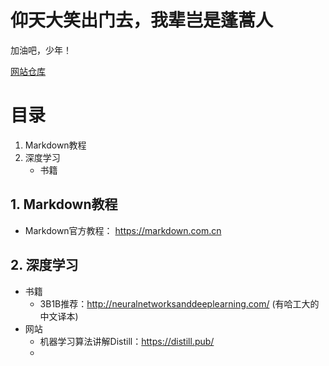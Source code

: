 # 仰天大笑出门去，我辈岂是蓬蒿人

加油吧，少年！

[网站仓库](https://github.com/wonderNefelibata/wonderNefelibata.github.io)

# 目录
1. Markdown教程
2. 深度学习
   - 书籍

## 1. Markdown教程

- Markdown官方教程： <https://markdown.com.cn>

## 2. 深度学习  
- 书籍
   - 3B1B推荐：<http://neuralnetworksanddeeplearning.com/>     (有哈工大的中文译本)
- 网站
   - 机器学习算法讲解Distill：<https://distill.pub/>
   - 



